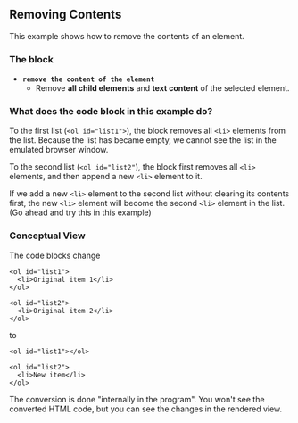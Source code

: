 ## Removing Contents

This example shows how to remove the contents of an element.

### The block
- **`remove the content of the element`**
  - Remove **all child elements** and **text content** of the selected element.
    
### What does the code block in this example do?

To the first list (`<ol id="list1">`), the block removes all `<li>` elements from the list.
Because the list has became empty, we cannot see the list in the emulated browser window.

To the second list (`<ol id="list2"`), the block first removes all `<li>` elements, and then
append a new `<li>` element to it. 

If we add a new `<li>` element to the second list without clearing its contents first, the new
`<li>` element will become the second `<li>` element in the list. (Go ahead and try this in this example)

### Conceptual View ###
The code blocks change
```
<ol id="list1">
  <li>Original item 1</li>
</ol>

<ol id="list2">
  <li>Original item 2</li>
</ol>
```
to
```
<ol id="list1"></ol>

<ol id="list2">
  <li>New item</li>
</ol>
```

The conversion is done "internally in the program". You won't see the converted HTML code, but you can see the changes in the rendered view.

